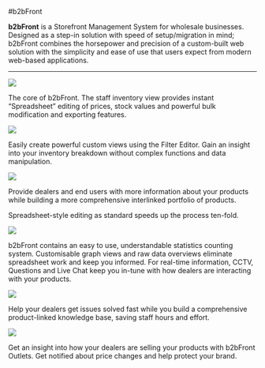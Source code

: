 #b2bFront

**b2bFront** is a Storefront Management System for wholesale businesses.  Designed as a step-in solution with speed of setup/migration in mind; b2bFront combines the horsepower and precision of a custom-built web solution with the simplicity and ease of use that users expect from modern web-based applications.   


---


![](http://www.damow.net/wp-content/uploads/2012/04/inventory.png)

The core of b2bFront. The staff inventory view provides instant “Spreadsheet” editing of prices, stock values and powerful bulk modification and exporting features.


![](http://www.damow.net/wp-content/uploads/2012/04/filter-designer.png)

Easily create powerful custom views using the Filter Editor. Gain an insight into your inventory breakdown without complex functions and data manipulation.



![](http://www.damow.net/wp-content/uploads/2012/04/attributes-edit.png)

Provide dealers and end users with more information about your products while building a more comprehensive interlinked portfolio of products.

Spreadsheet-style editing as standard speeds up the process ten-fold.


![](http://www.damow.net/wp-content/uploads/2012/04/stats-overview.png)

b2bFront contains an easy to use, understandable statistics counting system. Customisable graph views and raw data overviews eliminate spreadsheet work and keep you informed. For real-time information, CCTV, Questions and Live Chat keep you in-tune with how dealers are interacting with your products.

![](http://www.damow.net/wp-content/uploads/2012/04/questions.png)

Help your dealers get issues solved fast while you build a comprehensive product-linked knowledge base, saving staff hours and effort.


![](http://www.damow.net/wp-content/uploads/2012/04/outlets.png)

Get an insight into how your dealers are selling your products with b2bFront Outlets. Get notified about price changes and help protect your brand.
